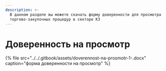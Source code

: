 ```yaml
---
description: >-
  В данном разделе вы можете скачать форму доверенности для просмотра
  торгово-закупочных процедур в секторе КЗ
---
```


# Доверенность на просмотр

{% file src="../../.gitbook/assets/doverennost-na-prosmotr-1-.docx" caption="форма доверенности на просмотр" %}

